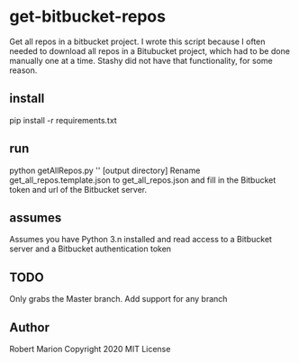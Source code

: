 # get-bitbucket-repos
Get all repos in a bitbucket project. I wrote this script because I often needed to download all repos in a Bitubucket project, which had to be done manually one at a time.
Stashy did not have that functionality, for some reason.

## install
pip install -r requirements.txt

## run
python getAllRepos.py '<repo-key>' [output directory]
Rename get_all_repos.template.json to get_all_repos.json and fill in the Bitbucket token and url of the Bitbucket server.

## assumes
Assumes you have Python 3.n installed and read access to a Bitbucket server and a Bitbucket authentication token

## TODO
Only grabs the Master branch. Add support for any branch

## Author
Robert Marion 
Copyright 2020 MIT License
